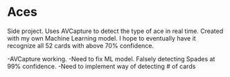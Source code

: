 # Aces
Side project. Uses AVCapture to detect the type of ace in real time. Created with my own Machine Learning model. I hope to eventually have it recognize all 52 cards with above 70% confidence.


-AVCapture working. 
-Need to fix ML model. Falsely detecting Spades at 99% confidence.
-Need to implement way of detecting # of cards
